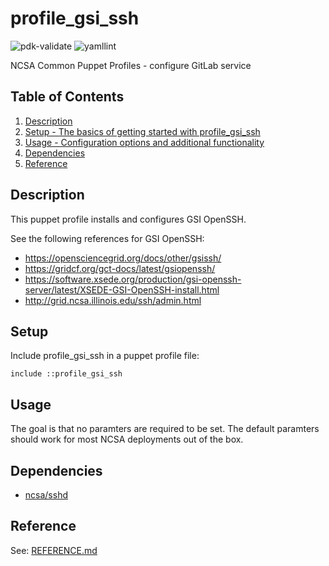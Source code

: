 # profile_gsi_ssh

![pdk-validate](https://github.com/ncsa/puppet-profile_gsi_ssh/workflows/pdk-validate/badge.svg)
![yamllint](https://github.com/ncsa/puppet-profile_gsi_ssh/workflows/yamllint/badge.svg)

NCSA Common Puppet Profiles - configure GitLab service

## Table of Contents

1. [Description](#description)
1. [Setup - The basics of getting started with profile_gsi_ssh](#setup)
1. [Usage - Configuration options and additional functionality](#usage)
1. [Dependencies](#dependencies)
1. [Reference](#reference)


## Description

This puppet profile installs and configures GSI OpenSSH.

See the following references for GSI OpenSSH:
- https://opensciencegrid.org/docs/other/gsissh/
- https://gridcf.org/gct-docs/latest/gsiopenssh/
- https://software.xsede.org/production/gsi-openssh-server/latest/XSEDE-GSI-OpenSSH-install.html
- http://grid.ncsa.illinois.edu/ssh/admin.html

## Setup

Include profile_gsi_ssh in a puppet profile file:
```
include ::profile_gsi_ssh
```


## Usage

The goal is that no paramters are required to be set. The default paramters should work for most NCSA deployments out of the box.


## Dependencies

- [ncsa/sshd](https://github.com/ncsa/puppet-sshd)


## Reference

See: [REFERENCE.md](REFERENCE.md)
